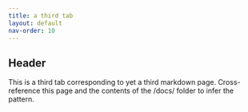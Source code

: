 ```yaml
---
title: a third tab
layout: default
nav-order: 10
---
```


## Header
This is a third tab corresponding to yet a third markdown page. 
Cross-reference this page and the contents of the /docs/ folder to infer the pattern.